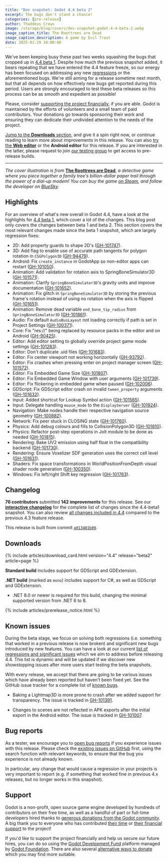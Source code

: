 ```yaml
---
title: "Dev snapshot: Godot 4.4 beta 2"
excerpt: The bugs don't stand a chance!
categories: [pre-release]
author: Thaddeus Crews
image: /storage/blog/covers/dev-snapshot-godot-4-4-beta-2.webp
image_caption_title: The Roottrees are Dead
image_caption_description: A game by Evil Trout
date: 2025-01-29 18:00:00
---
```


We've been keeping busy these past two weeks squashing the bugs that cropped up in [4.4 beta 1](/article/dev-snapshot-godot-4-4-beta-1/). Despite how much the previous snapshot added, it bears repeating that we have entered the 4.4 feature freeze, so our energy has been focused on addressing any new [regressions](https://github.com/godotengine/godot/issues?q=is%3Aopen+is%3Aissue+label%3Aregression+milestone%3A4.4) or the aforementioned bugs. We're still aiming for a release sometime next month, but that all depends on how effectively new bugs get reported during this period. Users are strongly encouraged to test these beta releases so this process can be as smooth and expedient as possible!

Please, consider [supporting the project financially](#support), if you are able. Godot is maintained by the efforts of volunteers and a small team of paid contributors. Your donations go towards sponsoring their work and ensuring they can dedicate their undivided attention to the needs of the project.

[Jump to the **Downloads** section](#downloads), and give it a spin right now, or continue reading to learn more about improvements in this release. You can also [try the **Web editor**](https://editor.godotengine.org/releases/4.4.beta1/) or the **Android editor** for this release. If you are interested in the latter, please request to join [our testing group](https://groups.google.com/g/godot-testers) to get access to pre-release builds.

---

*The cover illustration is from* [**The Roottrees are Dead**](https://store.steampowered.com/app/2754380/The_Roottrees_are_Dead/), *a detective game where you piece together a family tree's billion-dollar paper trail through the power of a dial-up modem! You can buy the game [on Steam](https://store.steampowered.com/app/2754380/The_Roottrees_are_Dead/), and follow the developer on [BlueSky](https://bsky.app/profile/eviltrout.com).*

## Highlights

For an overview of what's new overall in Godot 4.4, have a look at the highlights for [4.4 beta 1](/article/dev-snapshot-godot-4-4-beta-1/), which cover a lot of the changes. This blog post only covers the changes between beta 1 and beta 2. This section covers the most relevant changes made since the beta 1 snapshot, which are largely regression fixes:

- 2D: Add property guards to shape 2D's ([GH-101747](https://github.com/godotengine/godot/pull/101747)).
- 3D: Add flag to enable use of accurate path tangents for polygon rotation in `CSGPolygon3D` ([GH-94479](https://github.com/godotengine/godot/pull/94479)).
- Android: Fix `create_instance` in GodotApp so non-editor apps can restart ([GH-101050](https://github.com/godotengine/godot/pull/101050)).
- Animation: Add validation for rotation axis to SpringBoneSimulator3D ([GH-101571](https://github.com/godotengine/godot/pull/101571)).
- Animation: Clarify `SpringBoneSimulator3D`'s gravity units and improve documentation ([GH-101652](https://github.com/godotengine/godot/pull/101652)).
- Animation: Fix glitch in `SpringBoneSimulator3D` by storing the previous frame's rotation instead of using no rotation when the axis is flipped ([GH-101651](https://github.com/godotengine/godot/pull/101651)).
- Animation: Remove dead variable `end_bone_tip_radius` from `SpringBoneSimulator3D` ([GH-101861](https://github.com/godotengine/godot/pull/101861)).
- Audio: Fix default `AudioBusLayout` not loading correctly if path is set in Project Settings ([GH-100371](https://github.com/godotengine/godot/pull/100371)).
- Core: Fix "res://" being replaced by resource packs in the editor and on Android ([GH-90425](https://github.com/godotengine/godot/pull/90425)).
- Editor: Add editor setting to globally override project game mode settings ([GH-101283](https://github.com/godotengine/godot/pull/101283)).
- Editor: Don't duplicate .uid files ([GH-101683](https://github.com/godotengine/godot/pull/101683)).
- Editor: Fix center viewport not working horizontally ([GH-93792](https://github.com/godotengine/godot/pull/93792)).
- Editor: Fix crashes when pressing enter on project manager screen ([GH-101572](https://github.com/godotengine/godot/pull/101572)).
- Editor: Fix Embedded Game Size ([GH-101807](https://github.com/godotengine/godot/pull/101807)).
- Editor: Fix Embedded Game Window with user arguments ([GH-101739](https://github.com/godotengine/godot/pull/101739)).
- Editor: Fix flickering in embedded game when paused ([GH-102006](https://github.com/godotengine/godot/pull/102006)).
- GDScript: Fix GDScript editor crash on invalid `tween_property` arguments ([GH-101632](https://github.com/godotengine/godot/pull/101632)).
- Input: Added shortcut for Lookup Symbol action ([GH-101565](https://github.com/godotengine/godot/pull/101565)).
- Input: Delegate handling `mouse_mode` to the `DisplayServer` ([GH-101924](https://github.com/godotengine/godot/pull/101924)).
- Navigation: Make nodes handle their respective navigation source geometry ([GH-100882](https://github.com/godotengine/godot/pull/100882)).
- Network: Fix peer stuck in CLOSING state ([GH-101760](https://github.com/godotengine/godot/pull/101760)).
- Physics: Add debug colours and fills to CollisionPolygon3D ([GH-101810](https://github.com/godotengine/godot/pull/101810)).
- Physics: Refactor post-step operations in Jolt module to be done as needed ([GH-101815](https://github.com/godotengine/godot/pull/101815)).
- Rendering: Bake UV2 emission using half float in the compatibility backend ([GH-101730](https://github.com/godotengine/godot/pull/101730)).
- Rendering: Ensure Voxelizer SDF generation uses the correct cell level ([GH-101631](https://github.com/godotengine/godot/pull/101631)).
- Shaders: Fix space transformations in WorldPositionFromDepth visual shader node generation ([GH-100350](https://github.com/godotengine/godot/pull/100350)).
- Windows: Fix left/right Shift key regression ([GH-101763](https://github.com/godotengine/godot/pull/101763)).

## Changelog

**76 contributors** submitted **142 improvements** for this release. See our [**interactive changelog**](https://godotengine.github.io/godot-interactive-changelog/#4.4-beta2) for the complete list of changes since the 4.4-beta1 snapshot. You can also review [all changes included in 4.4](https://godotengine.github.io/godot-interactive-changelog/#4.4) compared to the previous 4.3 feature release.

This release is built from commit [`a013481b09`](https://github.com/godotengine/godot/commit/a013481b0911e59cc3f3dea7ebb732450c3e1460).

## Downloads

{% include articles/download_card.html version="4.4" release="beta2" article=page %}

**Standard build** includes support for GDScript and GDExtension.

**.NET build** (marked as `mono`) includes support for C#, as well as GDScript and GDExtension.
- .NET 8.0 or newer is required for this build, changing the minimal supported version from .NET 6 to 8.

{% include articles/prerelease_notice.html %}

## Known issues

During the beta stage, we focus on solving both regressions (i.e. something that worked in a previous release is now broken) and significant new bugs introduced by new features. You can have a look at our current [list of regressions and significant issues](https://github.com/orgs/godotengine/projects/61) which we aim to address before releasing 4.4. This list is dynamic and will be updated if we discover new showstopping issues after more users start testing the beta snapshots.

With every release, we accept that there are going to be various issues which have already been reported but haven't been fixed yet. See the GitHub issue tracker for a complete list of [known bugs](https://github.com/godotengine/godot/issues?q=is%3Aissue+is%3Aopen+label%3Abug+).

- Baking a Lightmap3D is more prone to crash after we added support for transparency. The issue is tracked in [GH-101391](https://github.com/godotengine/godot/issues/101391).

- Changes to scenes are not reflected in APK exports after the initial export in the Android editor. The issue is tracked in [GH-101007](https://github.com/godotengine/godot/issues/101007).

## Bug reports

As a tester, we encourage you to [open bug reports](https://github.com/godotengine/godot/issues) if you experience issues with this release. Please check the [existing issues on GitHub](https://github.com/godotengine/godot/issues) first, using the search function with relevant keywords, to ensure that the bug you experience is not already known.

In particular, any change that would cause a regression in your projects is very important to report (e.g. if something that worked fine in previous 4.x releases, but no longer works in this snapshot).

## Support

Godot is a non-profit, open source game engine developed by hundreds of contributors on their free time, as well as a handful of part or full-time developers hired thanks to [generous donations from the Godot community](https://fund.godotengine.org/). A big thank you to everyone who has contributed [their time](https://github.com/godotengine/godot/blob/master/AUTHORS.md) or [their financial support](https://github.com/godotengine/godot/blob/master/DONORS.md) to the project!

If you'd like to support the project financially and help us secure our future hires, you can do so using the [Godot Development Fund](https://fund.godotengine.org/) platform managed by [Godot Foundation](https://godot.foundation/). There are also several [alternative ways to donate](/donate) which you may find more suitable.
